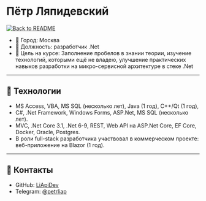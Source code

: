 # Пётр Ляпидевский

[![Back to README](https://img.shields.io/badge/⬅️-Back_to_README-blue)](../README.md)

- 📍 Город: Москва
- 💼 Должность: разработчик .Net 
- 🎯 Цель на курсе: Заполнение пробелов в знании теории, изучение технологий, которыми ещё не владею, улучшение практических навыков разработки на микро-сервисной архитектуре в стеке .Net

---

## 🔧 Технологии
- MS Access, VBA, MS SQL (несколько лет), Java (1 год), C++/Qt (1 год),
- C#, .Net Framework, Windows Forms, ASP.Net, MS SQL (несколько лет).
- MVC, .Net Core 3.1, .Net 6-9, REST, Web API на ASP.Net Core, EF Core, Docker, Oracle, Postgres.
- В роли full-stack разработчика участвовал в коммерческом проекте: веб-приложение на Blazor (1 год).

---

## 🔗 Контакты
- GitHub: [LiApiDev](https://github.com/LiApiDev)
- Telegram: [@petrliap](https://t.me/petrliap)

